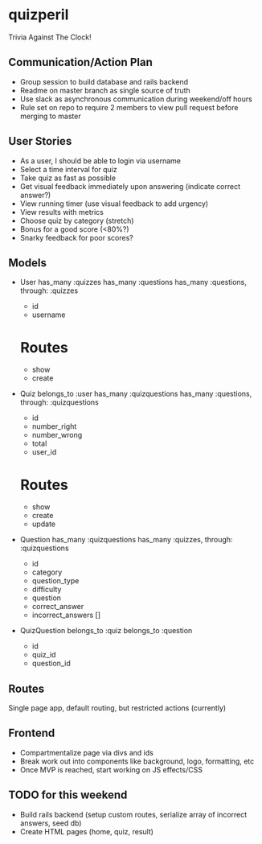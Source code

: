 # quizperil

Trivia Against The Clock!

## Communication/Action Plan

- Group session to build database and rails backend
- Readme on master branch as single source of truth
- Use slack as asynchronous communication during weekend/off hours
- Rule set on repo to require 2 members to view pull request before merging to master

## User Stories

- As a user, I should be able to login via username
- Select a time interval for quiz
- Take quiz as fast as possible
- Get visual feedback immediately upon answering (indicate correct answer?)
- View running timer (use visual feedback to add urgency)
- View results with metrics
- Choose quiz by category (stretch)
- Bonus for a good score (<80%?)
- Snarky feedback for poor scores?

## Models

- User
    has_many :quizzes
    has_many :questions
    has_many :questions, through: :quizzes
    - id
    - username

    # Routes
    - show
    - create

- Quiz
    belongs_to :user
    has_many :quizquestions
    has_many :questions, through: :quizquestions

    - id
    - number_right
    - number_wrong
    - total
    - user_id

    # Routes
    - show
    - create
    - update

- Question
    has_many :quizquestions
    has_many :quizzes, through: :quizquestions
    - id
    - category
    - question_type
    - difficulty
    - question
    - correct_answer
    - incorrect_answers []

- QuizQuestion
    belongs_to :quiz
    belongs_to :question
    - id
    - quiz_id
    - question_id


## Routes

Single page app, default routing, but restricted actions (currently)

## Frontend

- Compartmentalize page via divs and ids
- Break work out into components like background, logo, formatting, etc
- Once MVP is reached, start working on JS effects/CSS

## TODO for this weekend

- Build rails backend (setup custom routes, serialize array of incorrect answers, seed db)
- Create HTML pages (home, quiz, result)
